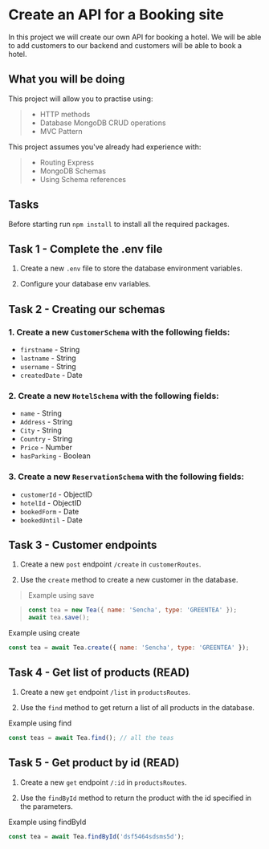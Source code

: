 # Create an API for a Booking site

In this project we will create our own API for booking a hotel. We will be able to add customers
to our backend and customers will be able to book a hotel. 

## What you will be doing

This project will allow you to practise using:

> - HTTP methods
> - Database MongoDB CRUD operations
> - MVC Pattern

This project assumes you've already had experience with:

> - Routing Express
> - MongoDB Schemas
> - Using Schema references

## Tasks

Before starting run `npm install` to install all the required packages. 


## Task 1 - Complete the .env file

1. Create a new `.env` file to store the database environment variables.
   
2. Configure your database env variables. 


## Task 2 - Creating our schemas

### 1. Create a new `CustomerSchema` with the following fields: 

- `firstname` - String
- `lastname` - String 
- `username` - String
- `createdDate` - Date

### 2. Create a new `HotelSchema` with the following fields: 

- `name` - String
- `Address` - String 
- `City` - String
- `Country` - String
- `Price` - Number
- `hasParking` - Boolean

### 3. Create a new `ReservationSchema` with the following fields: 

- `customerId` - ObjectID
- `hotelId` - ObjectID
- `bookedForm` - Date 
- `bookedUntil` - Date


## Task 3 - Customer endpoints

  1. Create a new `post` endpoint `/create` in `customerRoutes`. 

  2. Use the `create` method to create a new customer in the database. 

> Example using save

>
>```javascript
>const tea = new Tea({ name: 'Sencha', type: 'GREENTEA' });
>await tea.save();
>   ```

Example using create

 ```javascript
const tea = await Tea.create({ name: 'Sencha', type: 'GREENTEA' });
   ```

## Task 4 - Get list of products  (READ)
  1. Create a new `get` endpoint `/list` in `productsRoutes`. 

  2. Use the `find` method to get return a list of all products in the database. 

Example using find

 ```javascript
const teas = await Tea.find(); // all the teas
   ```

## Task 5 - Get product by id (READ)
  1. Create a new `get` endpoint `/:id` in `productsRoutes`. 

  2. Use the `findById` method to return the product with the id specified in the parameters. 

Example using findById

 ```javascript
const tea = await Tea.findById('dsf5464sdsms5d');
   ```

